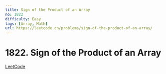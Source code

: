 ```yaml
---
title: Sign of the Product of an Array
no: 1822
difficulty: Easy
tags: [Array, Math]
url: https://leetcode.cn/problems/sign-of-the-product-of-an-array/
---
```


# 1822. Sign of the Product of an Array

[LeetCode](https://leetcode.cn/problems/sign-of-the-product-of-an-array/)

